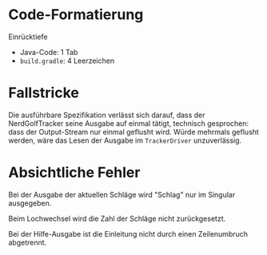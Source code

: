 
# Code-Formatierung

Einrücktiefe

* Java-Code: 1 Tab
* `build.gradle`: 4 Leerzeichen


# Fallstricke

Die ausführbare Spezifikation verlässt sich darauf, dass der NerdGolfTracker seine Ausgabe auf einmal tätigt, technisch gesprochen: dass der Output-Stream nur einmal geflusht wird. Würde mehrmals geflusht werden, wäre das Lesen der Ausgabe im `TrackerDriver` unzuverlässig.


# Absichtliche Fehler

Bei der Ausgabe der aktuellen Schläge wird "Schlag" nur im Singular ausgegeben.

Beim Lochwechsel wird die Zahl der Schläge nicht zurückgesetzt.

Bei der Hilfe-Ausgabe ist die Einleitung nicht durch einen Zeilenumbruch abgetrennt.
